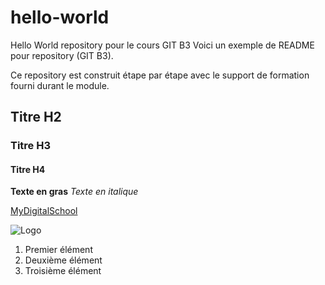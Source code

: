 # hello-world
Hello World repository pour le cours GIT B3 
Voici un exemple de README pour repository (GIT B3).  

Ce repository est construit étape par étape avec le support de formation fourni durant le module.

## Titre H2
### Titre H3
#### Titre H4

**Texte en gras**
*Texte en italique*

[MyDigitalSchool](https://www.mydigitalschool.com)

![Logo](https://www.lacuisineduweb.com/wp-content/uploads/2020/01/logo-grand-detoure.png)

1. Premier élément
2. Deuxième élément
3. Troisième élément
